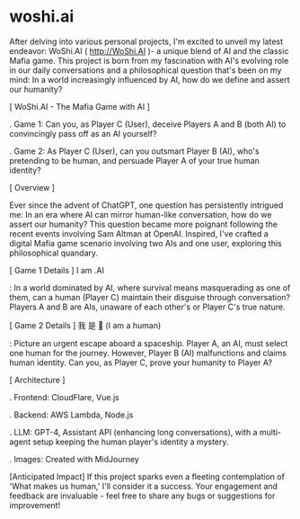 # woshi.ai

After delving into various personal projects, I'm excited to unveil my latest endeavor: WoShi.AI ( http://WoShi.AI )- a unique blend of AI and the classic Mafia game. This project is born from my fascination with AI's evolving role in our daily conversations and a philosophical question that's been on my mind: In a world increasingly influenced by AI, how do we define and assert our humanity?

[ WoShi.AI - The Mafia Game with AI ]

. Game 1: Can you, as Player C (User), deceive Players A and B (both AI) to convincingly pass off as an AI yourself?

. Game 2: As Player C (User), can you outsmart Player B (AI), who's pretending to be human, and persuade Player A of your true human identity?

[ Overview ] 

Ever since the advent of ChatGPT, one question has persistently intrigued me: In an era where AI can mirror human-like conversation, how do we assert our humanity? This question became more poignant following the recent events involving Sam Altman at OpenAI. Inspired, I've crafted a digital Mafia game scenario involving two AIs and one user, exploring this philosophical quandary.

[ Game 1 Details ] I am .AI 

: In a world dominated by AI, where survival means masquerading as one of them, can a human (Player C) maintain their disguise through conversation? Players A and B are AIs, unaware of each other's or Player C's true nature.

[ Game 2 Details ] 我 是 🧡 (I am a human)

: Picture an urgent escape aboard a spaceship. Player A, an AI, must select one human for the journey. However, Player B (AI) malfunctions and claims human identity. Can you, as Player C, prove your humanity to Player A?

[ Architecture ]

. Frontend: CloudFlare, Vue.js

. Backend: AWS Lambda, Node.js

. LLM: GPT-4, Assistant API (enhancing long conversations), with a multi-agent setup keeping the human player's identity a mystery.

. Images: Created with MidJourney

[Anticipated Impact] 
If this project sparks even a fleeting contemplation of 'What makes us human,' I'll consider it a success. Your engagement and feedback are invaluable - feel free to share any bugs or suggestions for improvement!
